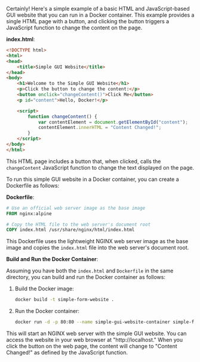 Certainly! Here's a simple example of a basic HTML and JavaScript-based GUI website that you can run in a Docker container. This example provides a single HTML page with a button, and clicking the button triggers a JavaScript function to change the content on the page.

**index.html**:

```html
<!DOCTYPE html>
<html>
<head>
    <title>Simple GUI Website</title>
</head>
<body>
    <h1>Welcome to the Simple GUI Website</h1>
    <p>Click the button to change the content:</p>
    <button onclick="changeContent()">Click Me</button>
    <p id="content">Hello, Docker!</p>

    <script>
        function changeContent() {
            var contentElement = document.getElementById("content");
            contentElement.innerHTML = "Content Changed!";
        }
    </script>
</body>
</html>
```

This HTML page includes a button that, when clicked, calls the `changeContent` JavaScript function to change the text displayed on the page.

To run this simple GUI website in a Docker container, you can create a Dockerfile as follows:

**Dockerfile**:

```Dockerfile
# Use an official web server image as the base image
FROM nginx:alpine

# Copy the HTML file to the web server's document root
COPY index.html /usr/share/nginx/html/index.html
```

This Dockerfile uses the lightweight NGINX web server image as the base image and copies the `index.html` file into the web server's document root.

**Build and Run the Docker Container**:

Assuming you have both the `index.html` and `Dockerfile` in the same directory, you can build and run the Docker container as follows:

1. Build the Docker image:

   ```bash
   docker build -t simple-form-website .
   ```

2. Run the Docker container:

   ```bash
   docker run -d -p 80:80 --name simple-gui-website-container simple-form-website
   ```

This will start an NGINX web server with the simple GUI website. You can access the website in your web browser at "http://localhost." When you click the button on the web page, the content will change to "Content Changed!" as defined by the JavaScript function.